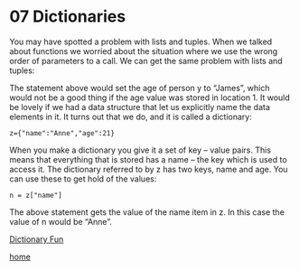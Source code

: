 # 07 Dictionaries

You may have spotted a problem with lists and tuples. When we talked about functions we worried about the situation where we use the wrong order of parameters to a call. We can get the same problem with lists and tuples:

The statement above would set the age of person y to “James”, which would not be a good thing if the age value was stored in location 1. It would be lovely if we had a data structure that let us explicitly name the data elements in it. It turns out that we do, and it is called a dictionary:
```
z={"name":"Anne","age":21}
```
When you make a dictionary you give it a set of key – value pairs. This means that everything that is stored has a name – the key which is used to access it. The dictionary referred to by z has two keys, name and age. You can use these to get hold of the values:
```
n = z["name"]
```
The above statement gets the value of the name item in z. In this case the value of n would be “Anne”. 

[Dictionary Fun](/pages/08%20Dictionary%20Fun.md)

[home](/README.md)